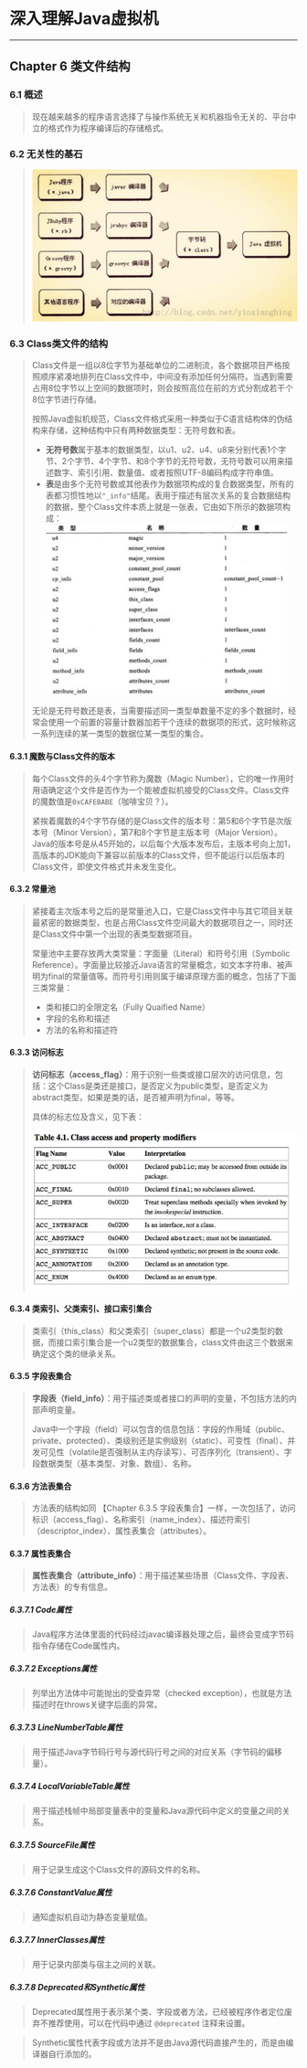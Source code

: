 # 深入理解Java虚拟机 #

---

## Chapter 6 类文件结构 ##

### 6.1 概述 ###

> 现在越来越多的程序语言选择了与操作系统无关和机器指令无关的、平台中立的格式作为程序编译后的存储格式。

### 6.2 无关性的基石 ###
> ![Java虚拟机提供的语言无关性](img/Java虚拟机提供的语言无关性.png)

### 6.3 Class类文件的结构 ###
> Class文件是一组以8位字节为基础单位的二进制流，各个数据项目严格按照顺序紧凑地排列在Class文件中，中间没有添加任何分隔符。当遇到需要占用8位字节以上空间的数据项时，则会按照高位在前的方式分割成若干个8位字节进行存储。
> 
> 按照Java虚拟机规范，Class文件格式采用一种类似于C语言结构体的伪结构来存储，这种结构中只有两种数据类型：无符号数和表。
> 
> - **无符号数**属于基本的数据类型，以u1、u2、u4、u8来分别代表1个字节、2个字节、4个字节、和8个字节的无符号数，无符号数可以用来描述数字、索引引用、数量值、或者按照UTF-8编码构成字符串值。
> - **表**是由多个无符号数或其他表作为数据项构成的复合数据类型，所有的表都习惯性地以```"_info"```结尾。表用于描述有层次关系的复合数据结构的数据，整个Class文件本质上就是一张表，它由如下所示的数据项构成：
> ![Class文件格式](img/Class文件格式.jpg)
> 
> 无论是无符号数还是表，当需要描述同一类型单数量不定的多个数据时，经常会使用一个前置的容量计数器加若干个连续的数据项的形式，这时候称这一系列连续的某一类型的数据位某一类型的集合。

#### 6.3.1 魔数与Class文件的版本 ####
> 每个Class文件的头4个字节称为魔数（Magic Number），它的唯一作用时用语确定这个文件是否作为一个能被虚拟机接受的Class文件。Class文件的魔数值是```0xCAFEBABE```（咖啡宝贝？）。
> 
> 紧挨着魔数的4个字节存储的是Class文件的版本号：第5和6个字节是次版本号（Minor Version），第7和8个字节是主版本号（Major Version）。Java的版本号是从45开始的，以后每个大版本发布后，主版本号向上加1，高版本的JDK能向下兼容以前版本的Class文件，但不能运行以后版本的Class文件，即使文件格式并未发生变化。

#### 6.3.2 常量池 ####
> 紧接着主次版本号之后的是常量池入口，它是Class文件中与其它项目关联最紧密的数据类型，也是占用Class文件空间最大的数据项目之一，同时还是Class文件中第一个出现的表类型数据项目。
> 
> 常量池中主要存放两大类常量：字面量（Literal）和符号引用（Symbolic Reference）。字面量比较接近Java语言的常量概念，如文本字符串、被声明为final的常量值等。而符号引用则属于编译原理方面的概念，包括了下面三类常量：
> 
> - 类和接口的全限定名（Fully Quaified Name）
> - 字段的名称和描述
> - 方法的名称和描述符

#### 6.3.3 访问标志 ####
> **访问标志（access_flag）**：用于识别一些类或接口层次的访问信息，包括：这个Class是类还是接口，是否定义为public类型，是否定义为abstract类型，如果是类的话，是否被声明为final，等等。
> 
> 具体的标志位及含义，见下表：
> 
> ![Class文件的访问标志](img/Class文件的访问标志.jpg)

#### 6.3.4 类索引、父类索引、接口索引集合 ####
> 类索引（this_class）和父类索引（super_class）都是一个u2类型的数据，而接口索引集合是一个u2类型的数据集合，class文件由这三个数据来确定这个类的继承关系。

#### 6.3.5 字段表集合 ####
> **字段表（field_info）**：用于描述类或者接口的声明的变量，不包括方法的内部声明变量。
> 
> Java中一个字段（field）可以包含的信息包括：字段的作用域（public、private、protected）、类级别还是实例级别（static）、可变性（final）、并发可见性（volatile是否强制从主内存读写）、可否序列化（transient）、字段数据类型（基本类型、对象、数组）、名称。

#### 6.3.6 方法表集合 ####
> 方法表的结构如同 【Chapter 6.3.5 字段表集合】一样，一次包括了，访问标识（access_flag）、名称索引（name_index）、描述符索引（descriptor_index）、属性表集合（attributes）。

#### 6.3.7 属性表集合 ####
> **属性表集合（attribute_info）**：用于描述某些场景（Class文件、字段表、方法表）的专有信息。

##### 6.3.7.1 Code属性 #####
> Java程序方法体里面的代码经过javac编译器处理之后，最终会变成字节码指令存储在Code属性内。

##### 6.3.7.2 Exceptions属性 #####
> 列举出方法体中可能抛出的受查异常（checked exception），也就是方法描述时在throws关键字后面的异常。

##### 6.3.7.3 LineNumberTable属性 #####
> 用于描述Java字节码行号与源代码行号之间的对应关系（字节码的偏移量）。

##### 6.3.7.4 LocalVariableTable属性 #####
> 用于描述栈帧中局部变量表中的变量和Java源代码中定义的变量之间的关系。

##### 6.3.7.5 SourceFile属性 #####
> 用于记录生成这个Class文件的源码文件的名称。

##### 6.3.7.6 ConstantValue属性 #####
> 通知虚拟机自动为静态变量赋值。

##### 6.3.7.7 InnerClasses属性 #####
> 用于记录内部类与宿主之间的关联。

##### 6.3.7.8 Deprecated和Synthetic属性 #####
> Deprecated属性用于表示某个类、字段或者方法，已经被程序作者定位废弃不推荐使用，可以在代码中通过 ```@deprecated``` 注释来设置。

> Synthetic属性代表字段或方法并不是由Java源代码直接产生的，而是由编译器自行添加的。
> 
> > 